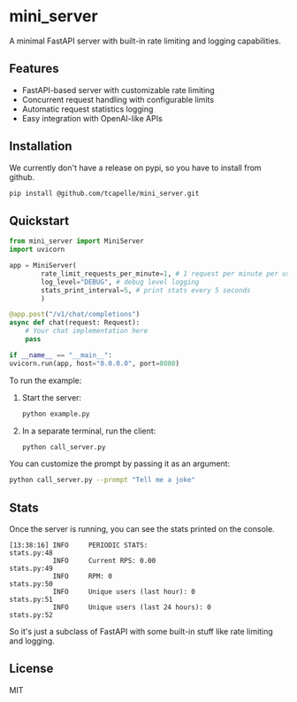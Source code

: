 # mini_server

A minimal FastAPI server with built-in rate limiting and logging capabilities.

## Features

- FastAPI-based server with customizable rate limiting
- Concurrent request handling with configurable limits
- Automatic request statistics logging
- Easy integration with OpenAI-like APIs

## Installation

We currently don't have a release on pypi, so you have to install from github.

```bash
pip install @github.com/tcapelle/mini_server.git
```

## Quickstart

```python
from mini_server import MiniServer
import uvicorn

app = MiniServer(
        rate_limit_requests_per_minute=1, # 1 request per minute per user
        log_level="DEBUG", # debug level logging
        stats_print_interval=5, # print stats every 5 seconds
        )

@app.post("/v1/chat/completions")
async def chat(request: Request):
    # Your chat implementation here
    pass

if __name__ == "__main__":
uvicorn.run(app, host="0.0.0.0", port=8080)
```

To run the example:

1. Start the server:
   ```bash
   python example.py
   ```

2. In a separate terminal, run the client:
   ```bash
   python call_server.py
   ```

You can customize the prompt by passing it as an argument:

```bash
python call_server.py --prompt "Tell me a joke"
```

## Stats

Once the server is running, you can see the stats printed on the console.

```
[13:38:16] INFO     PERIODIC STATS:                                                    stats.py:48
           INFO     Current RPS: 0.00                                                  stats.py:49
           INFO     RPM: 0                                                             stats.py:50
           INFO     Unique users (last hour): 0                                        stats.py:51
           INFO     Unique users (last 24 hours): 0                                    stats.py:52
```


So it's just a subclass of FastAPI with some built-in stuff like rate limiting and logging.

## License

MIT